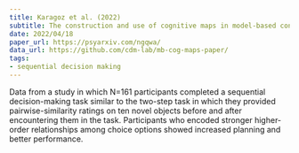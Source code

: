 ```yaml
---
title: Karagoz et al. (2022)
subtitle: The construction and use of cognitive maps in model-based control
date: 2022/04/18
paper_url: https://psyarxiv.com/ngqwa/
data_url: https://github.com/cdm-lab/mb-cog-maps-paper/
tags:
- sequential decision making
---
```


Data from a study in which N=161 participants completed a sequential decision-making task similar to the two-step task in which they provided pairwise-similarity ratings on ten novel objects before and after encountering them in the task. Participants who encoded stronger higher-order relationships among choice options showed increased planning and better performance.
